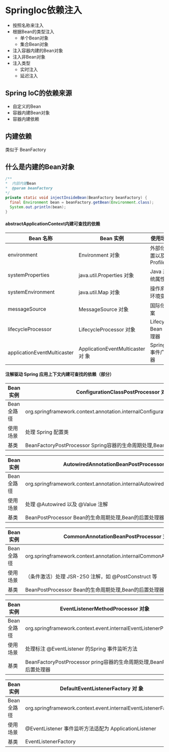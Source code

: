 # SpringIoc依赖注入

- 按照名称来注入
- 根据Bean的类型注入
  - 单个Bean对象
  - 集合Bean对象
- 注入容器内建的Bean对象
- 注入非Bean对象
- 注入类型
  - 实时注入
  - 延迟注入

## Spring IoC的依赖来源

- 自定义的Bean
- 容器内建Bean对象
- 容器内建依赖

## 内建依赖

类似于 BeanFactory

## 什么是内建的Bean对象

```java
/**
*  内部内建Bean
*  @param beanFactory
*/
private static void injectInsideBean(BeanFactory beanFactory) {
  final Environment bean = beanFactory.getBean(Environment.class);
  System.out.println(bean);
}
```

#### abstractApplicationContext内建可查找的依赖

| Bean 名称                   | Bean 实例                         | 使用场景                |
| --------------------------- | --------------------------------- | ----------------------- |
| environment                 | Environment 对象                  | 外部化配置以及 Profiles |
| systemProperties            | java.util.Properties 对象         | Java 系统属性           |
| systemEnvironment           | java.util.Map 对象                | 操作系统环境变量        |
| messageSource               | MessageSource 对象                | 国际化文案              |
| lifecycleProcessor          | LifecycleProcessor 对象           | Lifecycle Bean 处理器   |
| applicationEventMulticaster | ApplicationEventMulticaster 对 象 | Spring 事件广播器       |

#### 注解驱动 Spring 应用上下文内建可查找的依赖（部分）

| Bean 实例   | ConfigurationClassPostProcessor 对象                         |
| ----------- | ------------------------------------------------------------ |
| Bean 全路径 | org.springframework.context.annotation.internalConfigurationAnnotationProcessor |
| 使用场景    | 处理 Spring 配置类                                           |
| 基类        | BeanFactoryPostProcessor Spring容器的生命周期处理,BeanFactory后置处理器 |

| Bean 实例   | AutowiredAnnotationBeanPostProcessor 对象                    |
| ----------- | ------------------------------------------------------------ |
| Bean 全路径 | org.springframework.context.annotation.internalAutowiredAnnotationProcessor |
| 使用场景    | 处理 @Autowired 以及 @Value 注解                             |
| 基类        | BeanPostProcessor Bean的生命周期处理,Bean的后置处理器        |

| Bean 实例   | CommonAnnotationBeanPostProcessor 对象                       |
| ----------- | ------------------------------------------------------------ |
| Bean 全路径 | org.springframework.context.annotation.internalCommonAnnotationProcessor |
| 使用场景    | （条件激活）处理 JSR-250 注解，如 @PostConstruct 等          |
| 基类        | BeanPostProcessor Bean的生命周期处理,Bean的后置处理器        |

| Bean 实例   | EventListenerMethodProcessor 对象                            |
| ----------- | ------------------------------------------------------------ |
| Bean 全路径 | org.springframework.context.event.internalEventListenerProcessor |
| 使用场景    | 处理标注 @EventListener 的Spring 事件监听方法                |
| 基类        | BeanFactoryPostProcessor pring容器的生命周期处理,BeanFactory后置处理器 |

| Bean 实例   | DefaultEventListenerFactory 对 象                            |
| ----------- | ------------------------------------------------------------ |
| Bean 全路径 | org.springframework.context.event.internalEventListenerFactory |
| 使用场景    | @EventListener 事件监听方法适配为 ApplicationListener        |
| 基类        | EventListenerFactory                                         |






